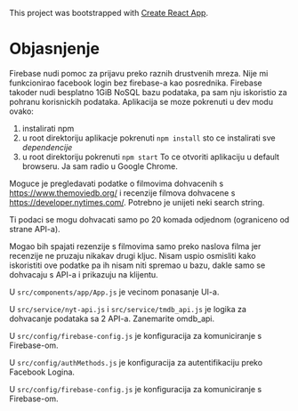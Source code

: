 This project was bootstrapped with [Create React App](https://github.com/facebook/create-react-app).

# Objasnjenje

Firebase nudi pomoc za prijavu preko raznih drustvenih mreza. Nije mi funkcionirao facebook login bez firebase-a kao posrednika.
Firebase takoder nudi besplatno 1GiB NoSQL bazu podataka, pa sam nju iskoristio za pohranu korisnickih podataka.
Aplikacija se moze pokrenuti u dev modu ovako:
  1. instalirati npm
  2. u root direktoriju aplikacje pokrenuti `npm install` sto ce instalirati sve _dependencije_ 
  3. u root direktoriju pokrenuti `npm start`
To ce otvoriti aplikaciju u default browseru. Ja sam radio u Google Chrome.

Moguce je pregledavati podatke o filmovima dohvacenih s https://www.themoviedb.org/ i recenzije filmova dohvacene s https://developer.nytimes.com/.
Potrebno je unijeti neki search string.

Ti podaci se mogu dohvacati samo po 20 komada odjednom (ograniceno od strane API-a). 

Mogao bih spajati rezenzije s filmovima samo preko naslova filma jer recenzije ne pruzaju nikakav drugi kljuc. 
Nisam uspio osmisliti kako iskoristiti ove podatke pa ih nisam niti spremao u bazu, dakle samo se dohvacaju s API-a i prikazuju na klijentu.

U `src/components/app/App.js` je vecinom ponasanje UI-a.


U `src/service/nyt-api.js` i `src/service/tmdb_api.js` je logika za dohvacanje podataka sa 2 API-a. Zanemarite omdb_api.

U `src/config/firebase-config.js` je konfiguracija za komuniciranje s Firebase-om.

U `src/config/authMethods.js` je konfiguracija za autentifikaciju preko Facebook Logina.

U `src/config/firebase-config.js` je konfiguracija za komuniciranje s Firebase-om.

